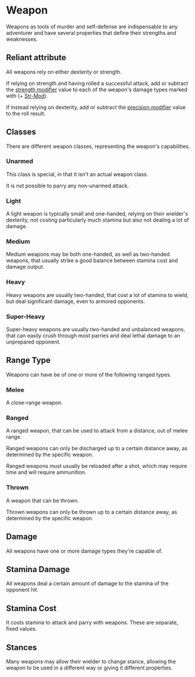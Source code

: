 # Weapon
Weapons as tools of murder and self-defense are indispensable to any adventurer and have several properties that define their strengths and weaknesses. 

## Reliant attribute
All weapons rely on either dexterity or strength. 

If relying on strength and having rolled a successful attack, add or subtract the [strength modifier](../attributes#strength-[str]) value to each of the weapon's damage types marked with (+ [Str-Mod](../attributes#strength-[str])). 

If instead relying on dexterity, add or subtract the [precision modifier](combat-attributes#Precision-[Prec]) value to the roll result. 

## Classes
There are different weapon classes, representing the weapon's capabilities. 

### Unarmed
This class is special, in that it isn't an actual weapon class. 

It is not possible to parry any non-unarmed attack. 

### Light
A light weapon is typically small and one-handed, relying on their wielder's dexterity, not costing particularly much stamina but also not dealing a lot of damage. 

### Medium
Medium weapons may be both one-handed, as well as two-handed weapons, that usually strike a good balance between stamina cost and damage output. 

### Heavy
Heavy weapons are usually two-handed, that cost a lot of stamina to wield, but deal significant damage, even to armored opponents. 

### Super-Heavy
Super-heavy weapons are usually two-handed and unbalanced weapons, that can easily crush through most parries and deal lethal damage to an unprepared opponent. 

## Range Type
Weapons can have be of one or more of the following ranged types. 

### Melee
A close-range weapon. 

### Ranged
A ranged weapon, that can be used to attack from a distance, out of melee range. 

Ranged weapons can only be discharged up to a certain distance away, as determined by the specific weapon. 

Ranged weapons must usually be reloaded after a shot, which may require time and will require ammunition. 

### Thrown
A weapon that can be thrown. 

Thrown weapons can only be thrown up to a certain distance away, as determined by the specific weapon. 

## Damage
All weapons have one or more damage types they're capable of. 

## Stamina Damage
All weapons deal a certain amount of damage to the stamina of the opponent hit. 

## Stamina Cost
It costs stamina to attack and parry with weapons. These are separate, fixed values. 

## Stances
Many weapons may allow their wielder to change stance, allowing the weapon to be used in a different way or giving it different properties. 